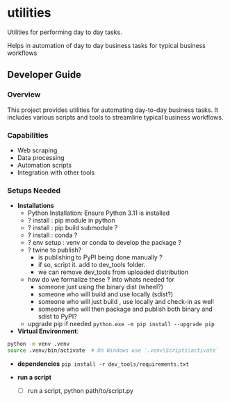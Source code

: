 # utilities

Utilities for performing day to day tasks. 

Helps in automation of day to day business tasks for typical business workflows

## Developer Guide

### Overview
This project provides utilities for automating day-to-day business tasks. It includes various scripts and tools to streamline typical business workflows.

### Capabilities
- Web scraping
- Data processing
- Automation scripts
- Integration with other tools

### Setups Needed

- **Installations** 
    - Python Installation: Ensure Python 3.11 is installed
    - ? install : pip module in python 
    - ? install : pip build submodule ?
    - ? install : conda ? 
    - ? env setup : venv or conda to develop the package ? 
    - ? twine to publish? 
      - is publishing to PyPI being done manually ? 
      - if so, script it. add to dev_tools folder. 
      - we can remove dev_tools from uploaded distribution 
    - how do we formalize these ? into whats needed for 
      - someone just using the binary dist (wheel?) 
      - someone who will build and use locally (sdist?)
      - someone who will just build , use locally and check-in as well 
      - someone who will then package and publish both binary and sdist to PyPI? 
    - upgrade pip if needed ``python.exe -m pip install --upgrade pip``
- **Virtual Environment**: 
```sh
python -m venv .venv
source .venv/bin/activate  # On Windows use `.venv\Scripts\activate`
```
- **dependencies** ``pip install -r dev_tools/requirements.txt``



  
- **run a script**
  - [ ] run a script, python path/to/script.py